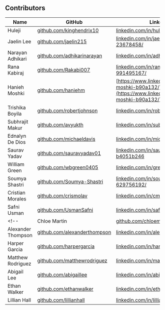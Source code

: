 
## Contributors

| Name | GitHub | LinkedIn |
|---|---|---|
| Huleji | [github.com/kinghendrix10](https://github.com/kinghendrix10) | [linkedin.com/in/huleji-tukura/](https://www.linkedin.com/in/huleji-tukura) |
| Jaelin Lee | [github.com/jaelin215](https://github.com/jaelin215) | [linkedin.com/in/jaelin-lee-23678458/](https://www.linkedin.com/in/jaelin-lee-23678458/) |
| Narayan Adhikari | [github.com/adhikarinarayan](github.com/adhikarinarayan) | [linkedin.com/in/adhikarinarayan/](https://www.linkedin.com/in/adhikarinarayan/) |
| Rana Kabiraj | [github.com/Rakabi007](https://github.com/Rakabi007) | [linkedin.com/in/rana-kabiraj-991495167/](https://www.linkedin.com/in/rana-kabiraj-991495167/) 
| Hanieh Moshki | [github.com/haniehm](https://github.com/haniehm) | [https://www.linkedin.com/in/hanieh-moshki-b90a132/](https://www.linkedin.com/in/hanieh-moshki-b90a132/) |
| Trishika Boyila | [github.com/robertjohnson](https://github.com/robertjohnson) | [linkedin.com/in/robertjohnson](https://linkedin.com/in/robertjohnson) |
| Subhrajit Makur | [github.com/avyukth](https://github.com/avyukth) | [linkedin.com/in/subhrajitmakur](https://www.linkedin.com/in/subhrajitmakur/) |
| Ednalyn De Dios | [github.com/michaeldavis](https://github.com/michaeldavis) | [linkedin.com/in/michaeldavis](https://linkedin.com/in/michaeldavis) |
| Saurav Yadav | [github.com/sauravyadav01](https://github.com/sauravyadav01) | [linkedin.com/in/saurav-yadav-b4051b246](https://www.linkedin.com/in/saurav-yadav-b4051b246) |
| William Green | [github.com/wbgreen0405](https://github.com/wbgreen0405) | [linkedin.com/in/greenwilliam/](https://www.linkedin.com/in/greenwilliam/) |
| Soumya Shastri | [github.com/Soumya-Shastri](https://github.com/Soumya-Shastri) | [linkedin.com/in/soumya-shastri-629756192/](https://www.linkedin.com/in/soumya-shastri-629756192/) |
| Cristian Morales | [github.com/crismolav](http://github.com/crismolav) | [linkedin.com/in/cmoraleso/](https://www.linkedin.com/in/cmoraleso/) |
| Safni Usman | [github.com/UsmanSafni](https://github.com/UsmanSafni) | [linkedin.com/in/safniusman](https://www.linkedin.com/in/safniusman) |
<!-- | Chloe Martin | [github.com/chloemartin](https://github.com/chloemartin) | [linkedin.com/in/chloemartin](https://linkedin.com/in/chloemartin) |
| Alexander Thompson | [github.com/alexanderthompson](https://github.com/alexanderthompson) | [linkedin.com/in/alexanderthompson](https://linkedin.com/in/alexanderthompson) |
| Harper Garcia | [github.com/harpergarcia](https://github.com/harpergarcia) | [linkedin.com/in/harpergarcia](https://linkedin.com/in/harpergarcia) |
| Matthew Rodriguez | [github.com/matthewrodriguez](https://github.com/matthewrodriguez) | [linkedin.com/in/matthewrodriguez](https://linkedin.com/in/matthewrodriguez) |
| Abigail Lee | [github.com/abigaillee](https://github.com/abigaillee) | [linkedin.com/in/abigaillee](https://linkedin.com/in/abigaillee) |
| Ethan Walker | [github.com/ethanwalker](https://github.com/ethanwalker) | [linkedin.com/in/ethanwalker](https://linkedin.com/in/ethanwalker) |
| Lillian Hall | [github.com/lillianhall](https://github.com/lillianhall) | [linkedin.com/in/lillianhall](https://linkedin.com/in/lillianhall) | -->
